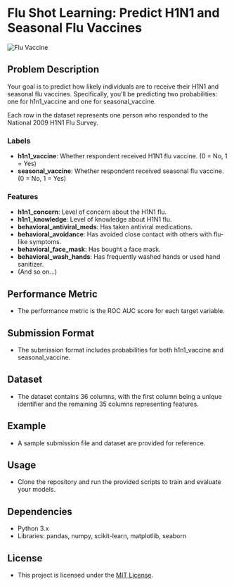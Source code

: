 # Flu Shot Learning: Predict H1N1 and Seasonal Flu Vaccines

![Flu Vaccine](https://drivendata-public-assets.s3.amazonaws.com/flu-vaccine.jpg)

## Problem Description

Your goal is to predict how likely individuals are to receive their H1N1 and seasonal flu vaccines. Specifically, you'll be predicting two probabilities: one for h1n1_vaccine and one for seasonal_vaccine.

Each row in the dataset represents one person who responded to the National 2009 H1N1 Flu Survey.

### Labels
- **h1n1_vaccine**: Whether respondent received H1N1 flu vaccine. (0 = No, 1 = Yes)
- **seasonal_vaccine**: Whether respondent received seasonal flu vaccine. (0 = No, 1 = Yes)

### Features
- **h1n1_concern**: Level of concern about the H1N1 flu.
- **h1n1_knowledge**: Level of knowledge about H1N1 flu.
- **behavioral_antiviral_meds**: Has taken antiviral medications.
- **behavioral_avoidance**: Has avoided close contact with others with flu-like symptoms.
- **behavioral_face_mask**: Has bought a face mask.
- **behavioral_wash_hands**: Has frequently washed hands or used hand sanitizer.
- (And so on...)

## Performance Metric
- The performance metric is the ROC AUC score for each target variable.

## Submission Format
- The submission format includes probabilities for both h1n1_vaccine and seasonal_vaccine.

## Dataset
- The dataset contains 36 columns, with the first column being a unique identifier and the remaining 35 columns representing features.

## Example
- A sample submission file and dataset are provided for reference.

## Usage
- Clone the repository and run the provided scripts to train and evaluate your models.

## Dependencies
- Python 3.x
- Libraries: pandas, numpy, scikit-learn, matplotlib, seaborn

## License
- This project is licensed under the [MIT License](https://opensource.org/licenses/MIT).

